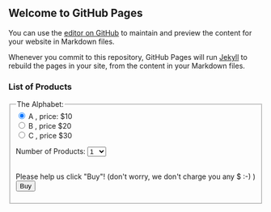 ## Welcome to GitHub Pages

You can use the [editor on GitHub](https://github.com/Ranran15/shops.github.io/edit/master/index.md) to maintain and preview the content for your website in Markdown files.

Whenever you commit to this repository, GitHub Pages will run [Jekyll](https://jekyllrb.com/) to rebuild the pages in your site, from the content in your Markdown files.

### List of Products

<form onsubmit="alertBuy()">
  <fieldset>
    <legend>The Alphabet:</legend>
  <input id="productInput" type="radio" name="product" value="A" checked> A  , price: $10<br>
  <input id="productInput" type="radio" name="product" value="B"> B   , price $20<br>
  <input id="productInput" type="radio" name="product" value="C"> C   , price $30<br>
  
  Number of Products: 
  <select id="numSelect" name="num">
    <option value="1">1</option>
    <option value="2">2</option>
    <option value="3">3</option>
    <option value="4">4</option>
    <option value="5">5</option>
    <option value="6">6</option>
    <option value="7">7</option>
    <option value="8">8</option>
    <option value="9">9</option>
    <option value="10">10</option>
  </select><br><br>
  
  Please help us click "Buy"! (don't worry, we don't charge you any $ :-) )
  <br>
  <input type="submit" name="submit_btn" value="Buy">
  </fieldset>
</form>

<!-- Facebook Pixel Code -->
<script>
  !function(f,b,e,v,n,t,s)
  {if(f.fbq)return;n=f.fbq=function(){n.callMethod?
  n.callMethod.apply(n,arguments):n.queue.push(arguments)};
  if(!f._fbq)f._fbq=n;n.push=n;n.loaded=!0;n.version='2.0';
  n.queue=[];t=b.createElement(e);t.async=!0;
  t.src=v;s=b.getElementsByTagName(e)[0];
  s.parentNode.insertBefore(t,s)}(window, document,'script',
  'https://connect.facebook.net/en_US/fbevents.js');
  fbq('init', '704901903639888');
  fbq('track', 'PageView');
</script>
<noscript><img height="1" width="1" style="display:none"
  src="https://www.facebook.com/tr?id=704901903639888&ev=PageView&noscript=1"
/></noscript>
<!-- End Facebook Pixel Code -->

<script src="script.js"></script>
